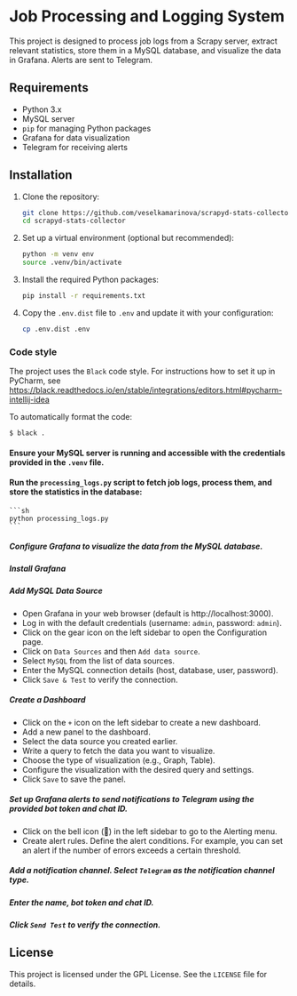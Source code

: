 # Job Processing and Logging System

This project is designed to process job logs from a Scrapy server, extract relevant statistics, store them in a MySQL database, and visualize the data in Grafana. Alerts are sent to Telegram.


## Requirements

- Python 3.x
- MySQL server
- `pip` for managing Python packages
- Grafana for data visualization
- Telegram for receiving alerts

## Installation

1. Clone the repository:
    ```sh
    git clone https://github.com/veselkamarinova/scrapyd-stats-collector.git
    cd scrapyd-stats-collector
    ```
2. Set up a virtual environment (optional but recommended):
    ```sh
    python -m venv env
    source .venv/bin/activate  
    ```

3. Install the required Python packages:
    ```sh
    pip install -r requirements.txt
    ```

4. Copy the `.env.dist` file to `.env` and update it with your configuration:
    ```sh
    cp .env.dist .env
    ```



### Code style

The project uses the `Black` code style. For instructions how to set it up in
PyCharm, see https://black.readthedocs.io/en/stable/integrations/editors.html#pycharm-intellij-idea

To automatically format the code:

```shell
$ black .
```

#### Ensure your MySQL server is running and accessible with the credentials provided in the `.venv` file.

#### Run the `processing_logs.py` script to fetch job logs, process them, and store the statistics in the database:
    ```sh
    python processing_logs.py
    ```

##### Configure Grafana to visualize the data from the MySQL database.

##### Install Grafana

##### Add MySQL Data Source
-  Open Grafana in your web browser (default is http://localhost:3000).
-  Log in with the default credentials (username: `admin`, password: `admin`).
-  Click on the gear icon on the left sidebar to open the Configuration page.
-  Click on `Data Sources` and then `Add data source`.
-  Select `MySQL` from the list of data sources.
-  Enter the MySQL connection details (host, database, user, password).
-  Click `Save & Test` to verify the connection.

##### Create a Dashboard
-  Click on the `+` icon on the left sidebar to create a new dashboard.
-  Add a new panel to the dashboard.
-  Select the data source you created earlier.
-  Write a query to fetch the data you want to visualize.
-  Choose the type of visualization (e.g., Graph, Table).
-  Configure the visualization with the desired query and settings.
-  Click `Save` to save the panel.

##### Set up Grafana alerts to send notifications to Telegram using the provided bot token and chat ID.
-  Click on the bell icon (🔔) in the left sidebar to go to the Alerting menu.
-  Create alert rules. Define the alert conditions. For example, you can set an alert if the number of errors exceeds a certain threshold.
#####  Add a notification channel. Select `Telegram` as the notification channel type.
##### Enter the name, bot token and chat ID.
#####  Click `Send Test` to verify the connection.

## License

This project is licensed under the GPL License. See the `LICENSE` file for details.